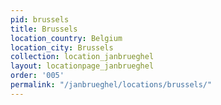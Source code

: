```yaml
---
pid: brussels
title: Brussels
location_country: Belgium
location_city: Brussels
collection: location_janbrueghel
layout: locationpage_janbrueghel
order: '005'
permalink: "/janbrueghel/locations/brussels/"
---
```

